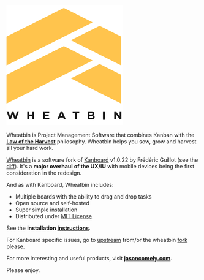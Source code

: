 [![WHEATBIN's logo][logo-wb]][Wheatbin]


Wheatbin is Project Management Software that combines Kanban with the **[Law of the Harvest]** philosophy. Wheatbin helps you sow, grow and harvest all your hard work.

[Wheatbin] is a software fork of [Kanboard] v1.0.22 by Frédéric Guillot (see the [diff]). It's a <strong>major overhaul of the UX/IU</strong> with mobile devices being the first consideration in the redesign. 

And as with Kanboard, Wheatbin includes:

- Multiple boards with the ability to drag and drop tasks
- Open source and self-hosted
- Super simple installation
- Distributed under [MIT License](LICENSE)




See the **installation [instructions]**.

For Kanboard specific issues, go to [upstream] from/or the wheatbin [fork] please.

For more interesting and useful products, visit **[jasoncomely.com][jasoncomely]**.

Please enjoy.




[Wheatbin]: http://www.wheatbin.com
[Kanboard]: http://kanboard.net
[jasoncomely]: http://jasoncomely.com
[diff]: //github.com/fguillot/kanboard/compare/v1.0.22...wheatbin:master

[logo-wb]: WHEATBIN-303X314.png
[task-wb]: task-screenshot-WHEATBIN.png

[Law of the Harvest]: doc/seed-of-entrepreneurship.markdown

[instructions]: WHEATBIN-INSTALL.md
[upstream]: //github.com/fguillot/kanboard
[fork]: //github.com/wheatbin/kanboard
